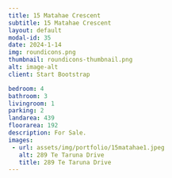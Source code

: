 ```yaml
---
title: 15 Matahae Crescent
subtitle: 15 Matahae Crescent
layout: default
modal-id: 35
date: 2024-1-14
img: roundicons.png
thumbnail: roundicons-thumbnail.png
alt: image-alt
client: Start Bootstrap

bedroom: 4
bathroom: 3
livingroom: 1
parking: 2
landarea: 439
floorarea: 192
description: For Sale.
images:
 - url: assets/img/portfolio/15matahae1.jpeg
   alt: 289 Te Taruna Drive
   title: 289 Te Taruna Drive
---
```

